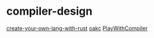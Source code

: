 # compiler-design

[create-your-own-lang-with-rust](https://github.com/ehsanmok/create-your-own-lang-with-rust)
[oakc](https://github.com/adam-mcdaniel/oakc)
[PlayWithCompiler](https://github.com/RichardGong/PlayWithCompiler)
